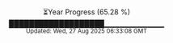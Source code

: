 <p align="center">
⏳Year Progress (65.28 %) <br>
███████████████████▁▁▁▁▁▁▁▁▁▁▁ <br>
<sub>Updated: Wed, 27 Aug 2025 06:33:08 GMT</sub>
</p>

